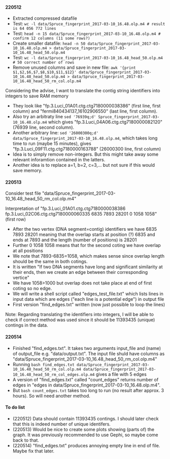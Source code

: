 #### 220512
- Extracted compressed datafile
- Test: `wc -l data/Spruce_fingerprint_2017-03-10_16.48.olp.m4 # result is 64 056 772 lines`
- Test: `head -n 15 data/Spruce_fingerprint_2017-03-10_16.48.olp.m4 # confirm 12 columns (11 some rows?)`
- Create smaller datafile: `head -n 50 data/Spruce_fingerprint_2017-03-10_16.48.olp.m4 > data/Spruce_fingerprint_2017-03-10_16.48_head_50.olp.m4`
- Test: `wc -l data/Spruce_fingerprint_2017-03-10_16.48_head_50.olp.m4 # 50 correct number of rows`
- Remove unused columns and save in new file: `awk '{print $1,$2,$6,$7,$8,$10,$11,$12}' data/Spruce_fingerprint_2017-03-10_16.48_head_50.olp.m4 > data/Spruce_fingerprint_2017-03-10_16.48_head_50_rm_col.olp.m4`

Considering the advise, I want to translate the contig string identifiers into integers to save RAM memory
- They look like "fp.3.Luci_01A01.ctg.ctg7180000038386" (first line, first column) and "fermi840434137_16102906550" (last line, first column).
- Also try an arbitraty line `sed '76939q;d' Spruce_fingerprint_2017-03-10_16.48.olp.m4` which gives "fp.3.Luci_04A06.ctg.ctg7180000082120" (76939 line, second column).
- Another arbitrary line: `sed '26000300q;d' data/Spruce_fingerprint_2017-03-10_16.48.olp.m4`, which takes long time to run (maybe 15 minutes), gives "fp.3.Luci_09F11.ctg.ctg7180000163788" (26000300 line, first column)
- Idea is to simply remove non-integers. But this might take away some relevant inforamtion contained in the latters.
- Another idea is to replace a=1, b=2, c=3,... but not sure if this would save memory.

#### 220513
Consider test file "data/Spruce_fingerprint_2017-03-10_16.48_head_50_rm_col.olp.m4"

Interpretation of "fp.3.Luci_01A01.ctg.ctg7180000038386 fp.3.Luci_02C06.ctg.ctg7180000060335 6835 7893 28201 0 1058 1058" (first row)
- After the two vertex (DNA segment=contig) identifiers we have 6835 7893 28201 meaning that the overlap starts at position (?) 6835 and ends at 7893 and the length (number of positions) is 28201
- Further 0 1058 1058 means that for the second coting we have overlap at all positions
- We note that 7893-6835=1058, which makes sense since overlap length should be the same in both cotings.
- It is written "If two DNA segments have long and significant similarity at their ends, then we create an edge between their corresponding vertice"
- We have 1058>1000 but overlap does not take place at end of first coting so no edge.
- We will write a shell script called "edges_test_file.txt" which lists lines in input data which are edges ("each line is a potential edge") in output file
- First version "find_edges.txt" written (now just possible to loop the lines)

Note: Regarding translating the identifiers into integers, I will be able to check if correct method was used since it should be 11393435 (unique) contings in the data.

#### 220514
- Finished "find_edges.txt". It takes two arguments input_file and (name) of output_file e.g. "data/output.txt". The input file shuld have columns as "data/Spruce_fingerprint_2017-03-10_16.48_head_50_rm_col.olp.m4"
- Running `bash find_edges.txt data/Spruce_fingerprint_2017-03-10_16.48_head_50_rm_col.olp.m4 data/Spruce_fingerprint_2017-03-10_16.48_head_50_rm_col_edges.olp.m4` gives a file with 5 edges
- A version of "find_edges.txt" called "count_edges" returns number of edges in "edges in data/Spruce_fingerprint_2017-03-10_16.48.olp.m4".
- But `bash count_edges.txt` takes too long to run (no result after approx. 3 hours). So will need another method.

#### To do list
- (220512) Data should contain 11393435 contings. I should later check that this is indeed number of unique identifers.
- (220513) Would be nice to create some plots showing (parts of) the graph. It was previously recommended to use Gephi, so maybe come back to that.
- (220514) "find_edges.txt" produces annoying empty line in end of file. Maybe fix that later.
 
